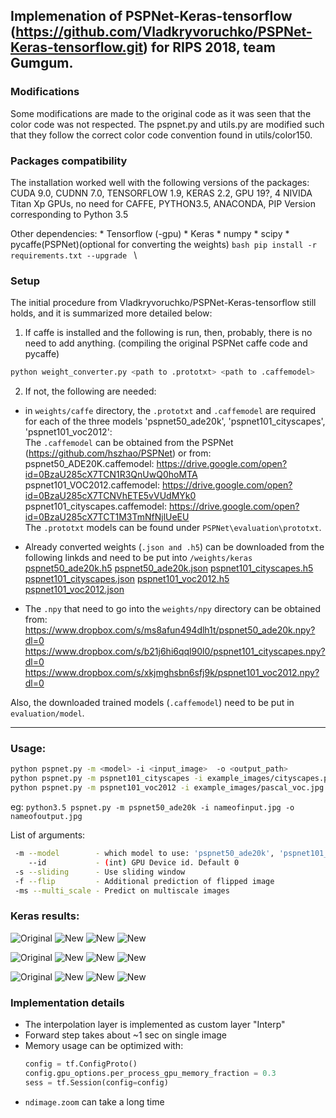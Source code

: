 ## Implemenation of PSPNet-Keras-tensorflow (https://github.com/Vladkryvoruchko/PSPNet-Keras-tensorflow.git) for RIPS 2018, team Gumgum.

### Modifications

Some modifications are made to the original code as it was seen that the color code was not respected. The pspnet.py and utils.py are modified such that they follow the correct color code convention found in utils/color150.

### Packages compatibility
The installation worked well with the following versions of the packages:
CUDA 9.0, CUDNN 7.0, TENSORFLOW 1.9, KERAS 2.2, GPU 19?, 4 NIVIDA Titan Xp GPUs, no need for CAFFE, PYTHON3.5, ANACONDA,
PIP Version corresponding to Python 3.5

Other dependencies:
    * Tensorflow (-gpu)
    * Keras
    * numpy
    * scipy
    * pycaffe(PSPNet)(optional for converting the weights) 
    ```bash
    pip install -r requirements.txt --upgrade
    ```
\
### Setup
The initial procedure from Vladkryvoruchko/PSPNet-Keras-tensorflow still holds, and it is summarized more detailed below:

1. If caffe is installed and the following is run, then, probably, there is no need to add anything. 
   (compiling the original PSPNet caffe code and pycaffe)

```bash
python weight_converter.py <path to .prototxt> <path to .caffemodel>
```
   
2. If not, the following are needed: <br />
* in `weights/caffe` directory, the `.prototxt` and `.caffemodel` are required for each of the three models 'pspnet50_ade20k', 'pspnet101_cityscapes', 'pspnet101_voc2012':<br />
The `.caffemodel` can be obtained from the PSPNet (https://github.com/hszhao/PSPNet) or from: <br />
pspnet50_ADE20K.caffemodel: https://drive.google.com/open?id=0BzaU285cX7TCN1R3QnUwQ0hoMTA  <br />
pspnet101_VOC2012.caffemodel: https://drive.google.com/open?id=0BzaU285cX7TCNVhETE5vVUdMYk0  <br />
pspnet101_cityscapes.caffemodel: https://drive.google.com/open?id=0BzaU285cX7TCT1M3TmNfNjlUeEU   <br />
The `.prototxt` models can be found under `PSPNet\evaluation\prototxt`.
* Already converted weights (`.json and .h5`) can be downloaded from the following linkds and need to be put into `/weights/keras`
  [pspnet50_ade20k.h5](https://www.dropbox.com/s/0uxn14y26jcui4v/pspnet50_ade20k.h5?dl=1)
[pspnet50_ade20k.json](https://www.dropbox.com/s/v41lvku2lx7lh6m/pspnet50_ade20k.json?dl=1)
  [pspnet101_cityscapes.h5](https://www.dropbox.com/s/c17g94n946tpalb/pspnet101_cityscapes.h5?dl=1)
[pspnet101_cityscapes.json](https://www.dropbox.com/s/fswowe8e3o14tdm/pspnet101_cityscapes.json?dl=1)
  [pspnet101_voc2012.h5](https://www.dropbox.com/s/uvqj2cjo4b9c5wg/pspnet101_voc2012.h5?dl=1)
[pspnet101_voc2012.json](https://www.dropbox.com/s/rr5taqu19f5fuzy/pspnet101_voc2012.json?dl=1)


* The `.npy` that need to go into the `weights/npy` directory can be obtained from:
https://www.dropbox.com/s/ms8afun494dlh1t/pspnet50_ade20k.npy?dl=0
https://www.dropbox.com/s/b21j6hi6qql90l0/pspnet101_cityscapes.npy?dl=0
https://www.dropbox.com/s/xkjmghsbn6sfj9k/pspnet101_voc2012.npy?dl=0

Also, the downloaded trained models (`.caffemodel`) need to be put in `evaluation/model`.

***
### Usage:

```bash
python pspnet.py -m <model> -i <input_image>  -o <output_path>
python pspnet.py -m pspnet101_cityscapes -i example_images/cityscapes.png -o example_results/cityscapes.jpg
python pspnet.py -m pspnet101_voc2012 -i example_images/pascal_voc.jpg -o example_results/pascal_voc.jpg
```
eg:
```python3.5 pspnet.py -m pspnet50_ade20k -i nameofinput.jpg -o nameofoutput.jpg```

List of arguments:
```bash
 -m --model        - which model to use: 'pspnet50_ade20k', 'pspnet101_cityscapes', 'pspnet101_voc2012'
    --id           - (int) GPU Device id. Default 0
 -s --sliding      - Use sliding window
 -f --flip         - Additional prediction of flipped image
 -ms --multi_scale - Predict on multiscale images
```
### Keras results:
![Original](example_images/ade20k.jpg)
![New](example_results/ade20k_seg.jpg)
![New](example_results/ade20k_seg_blended.jpg)
![New](example_results/ade20k_probs.jpg)

![Original](example_images/cityscapes.png)
![New](example_results/cityscapes_seg.jpg)
![New](example_results/cityscapes_seg_blended.jpg)
![New](example_results/cityscapes_probs.jpg)

![Original](example_images/pascal_voc.jpg)
![New](example_results/pascal_voc_seg.jpg)
![New](example_results/pascal_voc_seg_blended.jpg)
![New](example_results/pascal_voc_probs.jpg)


### Implementation details
* The interpolation layer is implemented as custom layer "Interp"
* Forward step takes about ~1 sec on single image
* Memory usage can be optimized with:
    ```python
    config = tf.ConfigProto()
    config.gpu_options.per_process_gpu_memory_fraction = 0.3 
    sess = tf.Session(config=config)
    ```
* ```ndimage.zoom``` can take a long time





